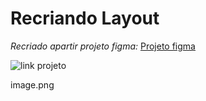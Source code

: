 # Recriando Layout

_Recriado apartir projeto figma:_ [Projeto figma](<https://www.figma.com/file/TXPfrBUYLKQ82eIfZRu0SI/Explorer-(Copy)?node-id=0%3A1>)

![link projeto](http://bizarre-church.surge.sh/)

image.png
